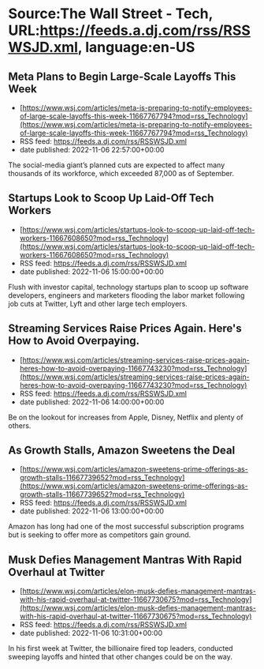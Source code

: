 # Source:The Wall Street - Tech, URL:https://feeds.a.dj.com/rss/RSSWSJD.xml, language:en-US

## Meta Plans to Begin Large-Scale Layoffs This Week
 - [https://www.wsj.com/articles/meta-is-preparing-to-notify-employees-of-large-scale-layoffs-this-week-11667767794?mod=rss_Technology](https://www.wsj.com/articles/meta-is-preparing-to-notify-employees-of-large-scale-layoffs-this-week-11667767794?mod=rss_Technology)
 - RSS feed: https://feeds.a.dj.com/rss/RSSWSJD.xml
 - date published: 2022-11-06 22:57:00+00:00

The social-media giant’s planned cuts are expected to affect many thousands of its workforce, which exceeded 87,000 as of September.

## Startups Look to Scoop Up Laid-Off Tech Workers
 - [https://www.wsj.com/articles/startups-look-to-scoop-up-laid-off-tech-workers-11667608650?mod=rss_Technology](https://www.wsj.com/articles/startups-look-to-scoop-up-laid-off-tech-workers-11667608650?mod=rss_Technology)
 - RSS feed: https://feeds.a.dj.com/rss/RSSWSJD.xml
 - date published: 2022-11-06 15:00:00+00:00

Flush with investor capital, technology startups plan to scoop up software developers, engineers and marketers flooding the labor market following job cuts at Twitter, Lyft and other large tech employers.

## Streaming Services Raise Prices Again. Here's How to Avoid Overpaying.
 - [https://www.wsj.com/articles/streaming-services-raise-prices-again-heres-how-to-avoid-overpaying-11667743230?mod=rss_Technology](https://www.wsj.com/articles/streaming-services-raise-prices-again-heres-how-to-avoid-overpaying-11667743230?mod=rss_Technology)
 - RSS feed: https://feeds.a.dj.com/rss/RSSWSJD.xml
 - date published: 2022-11-06 14:00:00+00:00

Be on the lookout for increases from Apple, Disney, Netflix and plenty of others.

## As Growth Stalls, Amazon Sweetens the Deal
 - [https://www.wsj.com/articles/amazon-sweetens-prime-offerings-as-growth-stalls-11667739652?mod=rss_Technology](https://www.wsj.com/articles/amazon-sweetens-prime-offerings-as-growth-stalls-11667739652?mod=rss_Technology)
 - RSS feed: https://feeds.a.dj.com/rss/RSSWSJD.xml
 - date published: 2022-11-06 13:00:00+00:00

Amazon has long had one of the most successful subscription programs but is seeking to offer more as competitors gain ground.

## Musk Defies Management Mantras With Rapid Overhaul at Twitter
 - [https://www.wsj.com/articles/elon-musk-defies-management-mantras-with-his-rapid-overhaul-at-twitter-11667730675?mod=rss_Technology](https://www.wsj.com/articles/elon-musk-defies-management-mantras-with-his-rapid-overhaul-at-twitter-11667730675?mod=rss_Technology)
 - RSS feed: https://feeds.a.dj.com/rss/RSSWSJD.xml
 - date published: 2022-11-06 10:31:00+00:00

In his first week at Twitter, the billionaire fired top leaders, conducted sweeping layoffs and hinted that other changes could be on the way.

